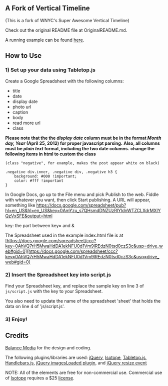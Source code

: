 A Fork of Vertical Timeline
-----------------------------------------------------------
(This is a fork of WNYC's Super Awesome Vertical Timeline)

Check out the original README file at OriginalREADME.md.

A running example can be found [here](http://carolchennn.github.io/Timeline/).

## How to Use

### 1) Set up your data using Tabletop.js

Create a Google Spreadsheet with the following columns:
* title
* date
* display date
* photo url
* caption
* body 
* read more url
* class

**Please note that the the _display date_ column must be in the format _Month day, Year_ (April 25, 2012) for proper javascript parsing.**
**Also, all columns must be _plain text_ format, including the two date columns.**
**change the following items in html to custom the class**

 	(class "negative", for example, makes the post appear white on black)
 
 	.negative div.inner, .negative div, .negative h3 {
 		background: #000 !important;
 		color: #fff !important
 	} 


In Google Docs, go up to the File menu and pick Publish to the web. Fiddle with whatever you want, then click Start publishing. A URL will appear, something like https://docs.google.com/spreadsheet/pub?hl=en_US&hl=en_US&key=0AmYzu_s7QHsmdDNZUzRlYldnWTZCLXdrMXlYQzVxSFE&output=html

key: the part between key= and &

The Spreadsheet used in the example index.html file is at [https://docs.google.com/spreadsheet/ccc?key=0AhVQ7rH5MwaHdDA1ekNFU0d1Vm9lREdzN0tsd0czS3c&usp=drive_web#gid=0](https://docs.google.com/spreadsheet/ccc?key=0AhVQ7rH5MwaHdDA1ekNFU0d1Vm9lREdzN0tsd0czS3c&usp=drive_web#gid=0)

### 2) Insert the Spreadsheet key into script.js

Find your Spreadsheet key, and replace the sample key on line 3 of `js/script.js` with the key to your Spreadsheet. 

You also need to update the name of the spreadsheet 'sheet' that holds the data on line 4 of 'js/script.js'.

### 3) Enjoy!


## Credits

[Balance Media](http://www.builtbybalance.com) for the design and coding.

The following plugins/libraries are used:
[jQuery](http://jquery.com/), [Isotope](http://isotope.metafizzy.co), [Tabletop.js](http://github.com/jsoma/tabletop), [Handlebars.js](http://handlebarsjs.com/), [jQuery imagesLoaded plugin](http://github.com/desandro/imagesloaded), and [jQuery resize event](http://benalman.com/projects/jquery-resize-plugin/)

NOTE: All of the elements are free for non-commercial use. Commercial use of [Isotope](http://isotope.metafizzy.co) requires a $25 [license](http://metafizzy.co/#isotope-license).
